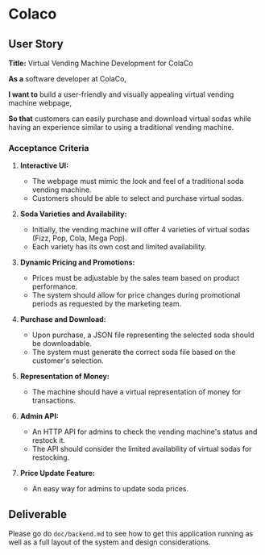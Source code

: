 # Colaco

## User Story

**Title:** Virtual Vending Machine Development for ColaCo

**As a** software developer at ColaCo,

**I want to** build a user-friendly and visually appealing virtual vending machine webpage,

**So that** customers can easily purchase and download virtual sodas while having an experience similar to using a traditional vending machine.

### Acceptance Criteria

1. **Interactive UI:**
   - The webpage must mimic the look and feel of a traditional soda vending machine.
   - Customers should be able to select and purchase virtual sodas.

2. **Soda Varieties and Availability:**
   - Initially, the vending machine will offer 4 varieties of virtual sodas (Fizz, Pop, Cola, Mega Pop).
   - Each variety has its own cost and limited availability.

3. **Dynamic Pricing and Promotions:**
   - Prices must be adjustable by the sales team based on product performance.
   - The system should allow for price changes during promotional periods as requested by the marketing team.

4. **Purchase and Download:**
   - Upon purchase, a JSON file representing the selected soda should be downloadable.
   - The system must generate the correct soda file based on the customer's selection.

5. **Representation of Money:**
   - The machine should have a virtual representation of money for transactions.

6. **Admin API:**
   - An HTTP API for admins to check the vending machine's status and restock it.
   - The API should consider the limited availability of virtual sodas for restocking.

7. **Price Update Feature:**
   - An easy way for admins to update soda prices.
  
## Deliverable
Please go do `doc/backend.md` to see how to get this application running as well as a full layout of the system and design considerations.
